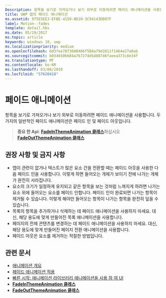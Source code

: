 ```yaml
---
Description: 항목을 보기로 가져오거나 보기 외부로 이동하려면 페이드 애니메이션을 사용합니다. 두 가지의 일반적인 페이드 애니메이션은 페이드 인 및 페이드 아웃입니다.
title: UWP 앱의 페이드 애니메이션
ms.assetid: 975E5EE3-EFBE-4159-8D10-3C94143DD07F
label: Motion--fades
template: detail.hbs
ms.date: 05/19/2017
ms.topic: article
keywords: windows 10, uwp
ms.localizationpriority: medium
ms.openlocfilehash: 6d3fee78f3608466f588a79d2811f1464e27a0ab
ms.sourcegitcommit: b034650b684a767274d5d88746faeea373c8e34f
ms.translationtype: MT
ms.contentlocale: ko-KR
ms.lasthandoff: 03/06/2019
ms.locfileid: "57620418"
---
```

# <a name="fade-animations"></a>페이드 애니메이션



항목을 보기로 가져오거나 보기 외부로 이동하려면 페이드 애니메이션을 사용합니다. 두 가지의 일반적인 페이드 애니메이션은 페이드 인 및 페이드 아웃입니다.

> **중요 한 Api**: [**FadeInThemeAnimation 클래스**](https://msdn.microsoft.com/library/windows/apps/br210298)하십시오 [ **FadeOutThemeAnimation 클래스**](https://msdn.microsoft.com/library/windows/apps/br210302)


## <a name="dos-and-donts"></a>권장 사항 및 금지 사항


-   앱이 관련이 없거나 텍스트가 많은 요소 간을 전환할 때는 페이드 아웃을 사용한 다음 페이드 인을 사용합니다. 이렇게 하면 들어오는 개체가 보이기 전에 나가는 개체가 완전히 사라집니다.
-   요소의 크기가 일정하게 유지되고 같은 항목을 보는 것처럼 느껴지게 하려면 나가는 요소 위에 들어오는 요소를 페이드 인합니다. 페이드 인이 완료되면 나가는 항목이 제거될 수 있습니다. 이렇게 해야만 들어오는 항목이 나가는 항목을 완전히 덮을 수 있습니다.
-   목록의 항목을 추가하거나 삭제하는 데 페이드 애니메이션을 사용하지 마세요. 대신, 해당 용도에 맞게 만들어진 목록 애니메이션을 사용합니다.
-   페이지의 전체 콘텐츠를 변경하는 데 페이드 애니메이션을 사용하지 마세요. 대신, 해당 용도에 맞게 만들어진 페이지 전환 애니메이션을 사용합니다.
-   페이드 아웃은 요소를 제거하는 적절한 방법입니다.
## <a name="related-articles"></a>관련 문서

* [애니메이션 개요](https://msdn.microsoft.com/library/windows/apps/mt187350)
* [페이드 애니메이션 적용](https://msdn.microsoft.com/library/windows/apps/xaml/jj649429)
* [빠른 시작: 애니메이션 라이브러리 애니메이션을 사용 하 여 UI](https://msdn.microsoft.com/library/windows/apps/xaml/hh452703)
* [**FadeInThemeAnimation 클래스**](https://msdn.microsoft.com/library/windows/apps/br210298)
* [**FadeOutThemeAnimation 클래스**](https://msdn.microsoft.com/library/windows/apps/br210302)

 

 




